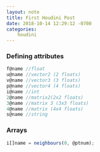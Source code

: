 ```yaml
---
layout: note
title: First Houdini Post
date: 2018-10-14 12:29:12 -0700
categories: 
    houdini
---
```


### Defining attributes
```javascript
f@name //float
u@name //vector2 (2 floats)
v@name //vector3 (3 floats)
p@name //vector4 (4 floats)
i@name //int
2@name //matrix2(2x2 floats)
3@name //matrix 3 (3x3 floats)
4@name //matrix (4x4 floats)
s@name //string
```

### Arrays
```javascript
i[]name = neighbours(0, @ptnum);
```
